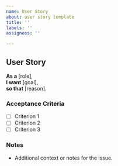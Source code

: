 ```yaml
---
name: User Story
about: user story template
title: ''
labels: ''
assignees: ''

---
```


## User Story

**As a** [role],  
**I want** [goal],  
**so that** [reason].

### Acceptance Criteria

- [ ] Criterion 1
- [ ] Criterion 2
- [ ] Criterion 3

### Notes

- Additional context or notes for the issue.
